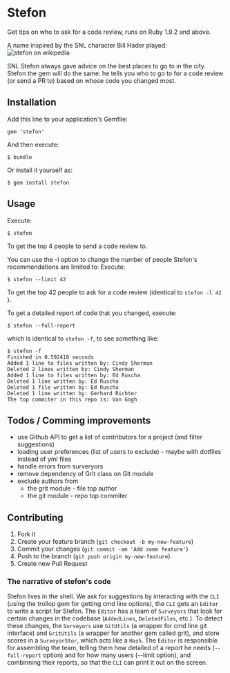 # Stefon

Get tips on who to ask for a code review, runs on Ruby 1.9.2 and above.

A name inspired by the SNL character Bill Hader played:
![stefon on wikipedia](http://upload.wikimedia.org/wikipedia/en/c/c1/Stefon%2C_SNL_Character.jpg)

SNL Stefon always gave advice on the best places to go to in the city. Stefon the gem will do the same: he tells you who to go to for a code review (or send a PR to) based on whose code you changed most.

## Installation

Add this line to your application's Gemfile:

    gem 'stefon'

And then execute:

    $ bundle

Or install it yourself as:

    $ gem install stefon

## Usage
Execute:

    $ stefon

To get the top 4 people to send a code review to.

You can use the -l option to change the number of people Stefon's recommendations are limited to:
Execute:

    $ stefon --limit 42

To get the top 42 people to ask for a code review (identical to `stefon -l 42` ).

To get a detailed report of code that you changed, execute:

    $ stefon --full-report
which is identical to `stefon -f`, to see something like:

    $ stefon -f
    Finished in 0.592418 seconds
    Added 1 line to files written by: Cindy Sherman
    Deleted 2 lines written by: Cindy Sherman
    Added 1 line to files written by: Ed Ruscha
    Deleted 1 line written by: Ed Ruscha
    Deleted 1 file written by: Ed Ruscha
    Deleted 1 line written by: Gerhard Richter
    The top commiter in this repo is: Van Gogh


## Todos / Comming improvements
* use Github API to get a list of contributors for a project (and filter suggestions)
* loading user preferences (list of users to exclude) - maybe with dotfiles instead of yml files
* handle errors from surveryors
* remove dependency of Grit class on Git module
* exclude authors from
    * the grit module - file top author
    * the git module - repo top commiter


## Contributing

1. Fork it
2. Create your feature branch (`git checkout -b my-new-feature`)
3. Commit your changes (`git commit -am 'Add some feature'`)
4. Push to the branch (`git push origin my-new-feature`)
5. Create new Pull Request

### The narrative of stefon's code

Stefon lives in the shell. We ask for suggestions by interacting with the `CLI` (using the trollop gem for getting cmd line options), the `CLI` gets an `Editor` to write a script for Stefon. The `Editor` has a team of `Surveyors` that look for certain changes in the codebase (`AddedLines`, `DeletedFiles`, etc.). To detect these changes, the `Surveyors` use `GitUtils` (a wrapper for cmd line git interface) and `GritUtils` (a wrapper for another gem called grit), and store scores in a `SurveyorStor`, which acts like a `Hash`. The `Editor` is responsible for assembling the team, telling them how detailed of a report he needs (`--full-report` option) and for how many users (--limit option), and combinning their reports, so that the `CLI` can print it out on the screen.
